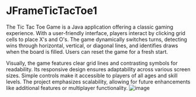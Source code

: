 # JFrameTicTacToe1
The Tic Tac Toe Game is a Java application offering a classic gaming experience. 
With a user-friendly interface, players interact by clicking grid cells to place X's and O's. The game dynamically switches turns, detecting wins through horizontal, vertical, or diagonal lines, and identifies draws when the board is filled. Users can reset the game for a fresh start.

Visually, the game features clear grid lines and contrasting symbols for readability. Its responsive design ensures adaptability across various screen sizes. Simple controls make it accessible to players of all ages and skill levels. The project emphasizes scalability, allowing for future enhancements like additional features or multiplayer functionality.
![image](https://github.com/Ayushsaini04/JFrameTicTacToe1/assets/122162695/212495c8-5285-43d0-9822-b531cfaa1be3)

